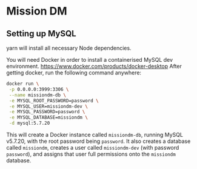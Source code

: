 # Mission DM

## Setting up MySQL

yarn will install all necessary Node dependencies.

You will need Docker in order to install a containerised MySQL dev environment.
https://www.docker.com/products/docker-desktop
After getting docker, run the following command anywhere:

```sh
docker run \
 -p 0.0.0.0:3999:3306 \
 --name missiondm-db \
 -e MYSQL_ROOT_PASSWORD=password \
 -e MYSQL_USER=missiondm-dev \
 -e MYSQL_PASSWORD=password \
 -e MYSQL_DATABASE=missiondm \
 -d mysql:5.7.20
```

This will create a Docker instance called `missiondm-db`, running MySQL v5.7.20, with the root password being `password`. It also creates a database called `missiondm`, creates a user called `missiondm-dev` (with password `password`), and assigns that user full permissions onto the `missiondm` database.
